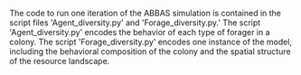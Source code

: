 The code to run one iteration of the ABBAS simulation is contained in the script files 'Agent_diversity.py' and 'Forage_diversity.py.'
The script 'Agent_diversity.py' encodes the behavior of each type of forager in a colony.
The script 'Forage_diversity.py' encodes one instance of the model, including the behavioral composition of the colony and the spatial
structure of the resource landscape.
